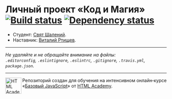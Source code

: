 # Личный проект «Код и Магия» [![Build status][travis-image]][travis-url] [![Dependency status][dependency-image]][dependency-url]

* Студент: [Свят Шалений](https://up.htmlacademy.ru/javascript/5/user/131499).
* Наставник: [Виталий Ртищев](https://htmlacademy.ru/profile/id87261).

---

_Не удаляйте и не обращайте внимание на файлы:_<br>
_`.editorconfig`, `.eslintignore`, `.eslintrc`, `.gitignore`, `.travis.yml`, `package.json`._

---

<a href="https://htmlacademy.ru/intensive/javascript"><img align="left" width="50" height="50" title="HTML Academy" src="https://up.htmlacademy.ru/static/img/intensive/javascript/logo-for-github.svg"></a>

Репозиторий создан для обучения на интенсивном онлайн‑курсе «[Базовый JavaScript](https://htmlacademy.ru/intensive/javascript)» от [HTML Academy](https://htmlacademy.ru).

[travis-image]: https://travis-ci.org/htmlacademy-javascript/131499-code-and-magick.svg?branch=master
[travis-url]: https://travis-ci.org/htmlacademy-javascript/131499-code-and-magick
[dependency-image]: https://david-dm.org/htmlacademy-javascript/131499-code-and-magick.svg?style=flat-square
[dependency-url]: https://david-dm.org/htmlacademy-javascript/131499-code-and-magick
